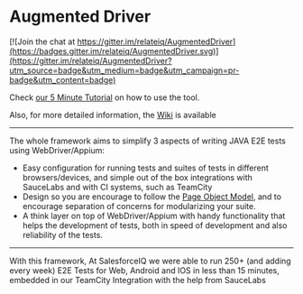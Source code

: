 # Augmented Driver

[![Join the chat at https://gitter.im/relateiq/AugmentedDriver](https://badges.gitter.im/relateiq/AugmentedDriver.svg)](https://gitter.im/relateiq/AugmentedDriver?utm_source=badge&utm_medium=badge&utm_campaign=pr-badge&utm_content=badge)

Check [our 5 Minute Tutorial](http://augmenteddriver.salesforceiq.com/#what-is-augmented-driver) on how to use the tool.

Also, for more detailed information, the [Wiki](https://github.com/relateiq/AugmentedDriver/wiki/The-Basics) is available  

*** 

The whole framework aims to simplify 3 aspects of writing JAVA E2E tests using WebDriver/Appium:
* Easy configuration for running tests and suites of tests in different browsers/devices, and simple out of the box integrations with SauceLabs and with CI systems, such as TeamCity
* Design so you are encourage to follow the [Page Object Model](https://code.google.com/p/selenium/wiki/PageObjects), and to encourage separation of concerns for modularizing your suite.
* A think layer on top of WebDriver/Appium with handy functionality that helps the development of tests, both in speed of development and also reliability of the tests.  

***  

With this framework, At SalesforceIQ we were able to run 250+ (and adding every week) E2E Tests for Web, Android and IOS in less than 15 minutes, embedded in our TeamCity Integration with the help from SauceLabs  

